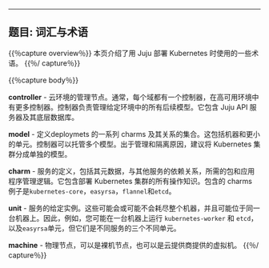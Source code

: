 <!--
---
title: Glossary and Terminology
content_template: templates/concept
---
-->

---
题目: 词汇与术语
---

<!--
{{% capture overview %}}
This page explains some of the terminology used in deploying Kubernetes with Juju.
{{% /capture %}}

{{% capture body %}}
-->

{{％capture overview％}}
本页介绍了用 Juju 部署 Kubernetes 时使用的一些术语。
{{％/ capture％}}

{{％capture body％}}

<!--
**controller** - The management node of a cloud environment. Typically you have one controller per cloud region, or more in HA environments. The controller is responsible for managing all subsequent models in a given environment. It contains the Juju API server and its underlying database.

**model** - A collection of charms and their relationships that define a deployment. This includes machines and units. A controller can host multiple models. It is recommended to separate Kubernetes clusters into individual models for management and isolation reasons.

**charm** - The definition of a service, including its metadata, dependencies with other services, required packages, and application management logic. It contains all the operational knowledge of deploying a Kubernetes cluster. Included charm examples are  `kubernetes-core`, `easyrsa`, `flannel`, and `etcd`.

**unit** - A given instance of a service. These may or may not use up a whole machine, and may be colocated on the same machine. So for example you might have a `kubernetes-worker`, and `etcd`, and `easyrsa` units running on a single machine, but they are three distinct units of different services.

**machine** - A physical node, these can either be bare metal nodes, or virtual machines provided by a cloud.
{{% /capture %}}
-->

**controller** - 云环境的管理节点。通常，每个域都有一个控制器，在高可用环境中有更多控制器。控制器负责管理给定环境中的所有后续模型。它包含 Juju API 服务器及其底层数据库。

**model** - 定义deploymets 的一系列 charms 及其关系的集合。这包括机器和更小的单元。控制器可以托管多个模型。出于管理和隔离原因，建议将 Kubernetes 集群分成单独的模型。

**charm** - 服务的定义，包括其元数据，与其他服务的依赖关系，所需的包和应用程序管理逻辑。它包含部署 Kubernetes 集群的所有操作知识。包含的 charms 例子是`kubernetes-core`，`easyrsa`，`flannel`和`etcd`。

**unit** - 服务的给定实例。这些可能会或可能不会耗尽整个机器，并且可能位于同一台机器上。因此，例如，您可能在一台机器上运行 `kubernetes-worker` 和 `etcd`，以及`easyrsa`单元，但它们是不同服务的三个不同单元。

**machine** - 物理节点，可以是裸机节点，也可以是云提供商提供的虚拟机。
{{％/ capture％}}
